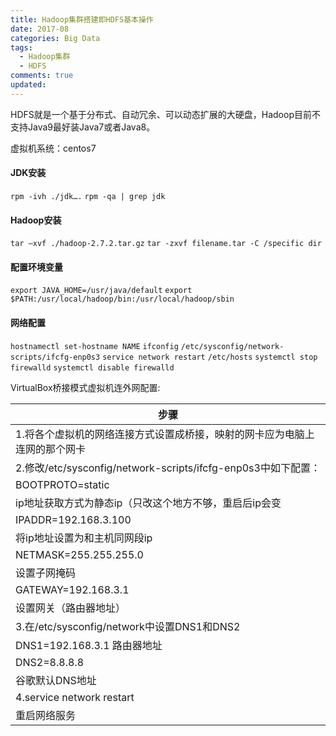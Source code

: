 ```yaml
---
title: Hadoop集群搭建即HDFS基本操作
date: 2017-08
categories: Big Data
tags: 
  - Hadoop集群
  - HDFS
comments: true
updated:
---
```

HDFS就是一个基于分布式、自动冗余、可以动态扩展的大硬盘，Hadoop目前不支持Java9最好装Java7或者Java8。

<!-- more -->
虚拟机系统：centos7

#### JDK安装
`rpm -ivh ./jdk….`
`rpm -qa | grep jdk`
#### Hadoop安装
`tar –xvf ./hadoop-2.7.2.tar.gz`
`tar -zxvf filename.tar -C /specific dir`
#### 配置环境变量
`export JAVA_HOME=/usr/java/default`
`export $PATH:/usr/local/hadoop/bin:/usr/local/hadoop/sbin`
#### 网络配置
`hostnamectl set-hostname NAME`
`ifconfig`
`/etc/sysconfig/network-scripts/ifcfg-enp0s3`
`service network restart`
`/etc/hosts`
`systemctl stop firewalld`
`systemctl disable firewalld`

VirtualBox桥接模式虚拟机连外网配置:

步骤|
-|
1.将各个虚拟机的网络连接方式设置成桥接，映射的网卡应为电脑上连网的那个网卡|
2.修改/etc/sysconfig/network-scripts/ifcfg-enp0s3中如下配置：|
  BOOTPROTO=static|
ip地址获取方式为静态ip（只改这个地方不够，重启后ip会变|
  IPADDR=192.168.3.100|
将ip地址设置为和主机同网段ip|
  NETMASK=255.255.255.0|
设置子网掩码|
  GATEWAY=192.168.3.1|
设置网关（路由器地址）|
3.在/etc/sysconfig/network中设置DNS1和DNS2|
DNS1=192.168.3.1    路由器地址|
DNS2=8.8.8.8|
谷歌默认DNS地址|
4.service network restart|
重启网络服务|

